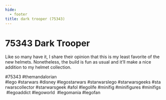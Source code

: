 ```yaml
---
hide:
  - footer
title: dark trooper (75343)
---
```


# 75343 Dark Trooper 

Like so many have it, I share their opinion that this is my least favorite of the new helmets. Nonetheless, the build is fun as usual and it’ll make a nice addition to my helmet collection. 

#75343 
 #themandalorian
#lego #starwars #disney #legostarwars #starwarslego #starwarsgeeks #starwarscollector #starwarsgeek #afol #legolife #minifig #minifigures #minifigs #legoaddict #legoworld  #legomania #legofan 
  
 

